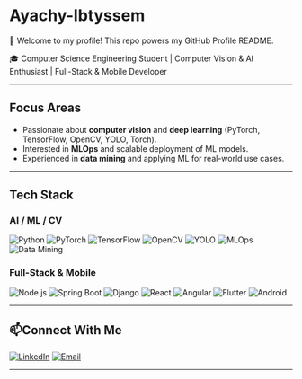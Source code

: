 # Ayachy-Ibtyssem
👋 Welcome to my profile!   This repo powers my GitHub Profile README.

🎓 Computer Science Engineering Student | Computer Vision & AI Enthusiast | Full-Stack & Mobile Developer  

---

## Focus Areas  
- Passionate about **computer vision** and **deep learning** (PyTorch, TensorFlow, OpenCV, YOLO, Torch).  
- Interested in **MLOps** and scalable deployment of ML models.  
- Experienced in **data mining** and applying ML for real-world use cases.  

---

## Tech Stack  

### AI / ML / CV  
![Python](https://img.shields.io/badge/Python-3776AB?style=for-the-badge&logo=python&logoColor=white)
![PyTorch](https://img.shields.io/badge/PyTorch-EE4C2C?style=for-the-badge&logo=pytorch&logoColor=white)
![TensorFlow](https://img.shields.io/badge/TensorFlow-FF6F00?style=for-the-badge&logo=tensorflow&logoColor=white)
![OpenCV](https://img.shields.io/badge/OpenCV-5C3EE8?style=for-the-badge&logo=opencv&logoColor=white)
![YOLO](https://img.shields.io/badge/YOLO-00FFFF?style=for-the-badge&logoColor=black)
![MLOps](https://img.shields.io/badge/MLOps-FF6C37?style=for-the-badge&logo=mlflow&logoColor=white)
![Data Mining](https://img.shields.io/badge/Data%20Mining-0077B5?style=for-the-badge&logo=databricks&logoColor=white)

### Full-Stack & Mobile  
![Node.js](https://img.shields.io/badge/Node.js-43853D?style=for-the-badge&logo=node-dot-js&logoColor=white)
![Spring Boot](https://img.shields.io/badge/SpringBoot-6DB33F?style=for-the-badge&logo=springboot&logoColor=white)
![Django](https://img.shields.io/badge/Django-092E20?style=for-the-badge&logo=django&logoColor=white)
![React](https://img.shields.io/badge/React-20232A?style=for-the-badge&logo=react&logoColor=61DAFB)
![Angular](https://img.shields.io/badge/Angular-DD0031?style=for-the-badge&logo=angular&logoColor=white)
![Flutter](https://img.shields.io/badge/Flutter-02569B?style=for-the-badge&logo=flutter&logoColor=white)
![Android](https://img.shields.io/badge/Android-3DDC84?style=for-the-badge&logo=android&logoColor=white)

---



## 📫Connect With Me  
[![LinkedIn](https://img.shields.io/badge/LinkedIn-0077B5?style=for-the-badge&logo=linkedin&logoColor=white)]([https://linkedin.com/in/your-linkedin](https://www.linkedin.com/in/ibtissem-ayachi-63b257240/))  
[![Email](https://img.shields.io/badge/Email-D14836?style=for-the-badge&logo=gmail&logoColor=white)](ibtissemayachi2021@gmail.com)  

---
